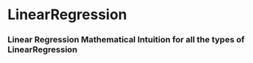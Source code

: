 # LinearRegression
<h3>Linear Regression Mathematical Intuition for all the types of LinearRegression</h3>
